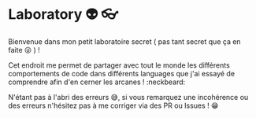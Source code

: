 # Laboratory :alien: :eyeglasses:

Bienvenue dans mon petit laboratoire secret ( pas tant secret que ça en faite :stuck_out_tongue_winking_eye:  ) !

Cet endroit me permet de partager avec tout le monde les différents comportements de code dans différents languages que j'ai essayé de comprendre afin d'en cerner les arcanes ! :neckbeard:

N'étant pas à l'abri des erreurs :sweat_smile:, si vous remarquez une incohérence ou des erreurs n'hésitez pas à me corriger via des PR ou Issues ! :grin:
